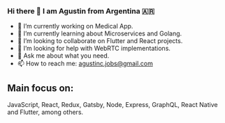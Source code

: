### Hi there 👋 I am Agustin from Argentina 🇦🇷 

- 🔭 I’m currently working on Medical App.
- 🌱 I’m currently learning about Microservices and Golang.
- 👯 I’m looking to collaborate on Flutter and React projects.
- 🤔 I’m looking for help with WebRTC implementations.
- 💬 Ask me about what you need.
- 📫 How to reach me: agustinc.jobs@gmail.com

## Main focus on: 
JavaScript, React, Redux, Gatsby, Node, Express, GraphQL, React Native and Flutter, among others.
